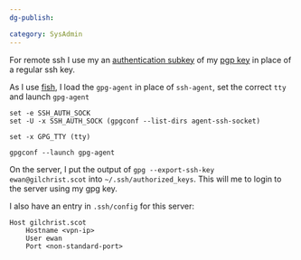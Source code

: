 ```yaml
---
dg-publish: 

category: SysAdmin
---
```




For remote ssh I use my an [authentication subkey](https://www.linode.com/docs/guides/gpg-key-for-ssh-authentication/) of my [pgp key](https://gilchrist.scot/.well-known/openpgpkey/hu/esfzao74zw7on5f8ickbk4htbj1js7nb) in place of a regular ssh key.

As I use [fish](fishshell.com/), I load the `gpg-agent` in place of `ssh-agent`, set the correct `tty` and launch `gpg-agent`

```fish
set -e SSH_AUTH_SOCK
set -U -x SSH_AUTH_SOCK (gpgconf --list-dirs agent-ssh-socket)

set -x GPG_TTY (tty)

gpgconf --launch gpg-agent
```

On the server, I put the output of `gpg --export-ssh-key ewan@gilchrist.scot` into `~/.ssh/authorized_keys`. This will me to login to the server using my gpg key.

I also have an entry in `.ssh/config` for this server:

```
Host gilchrist.scot
	Hostname <vpn-ip>
	User ewan
	Port <non-standard-port>

```